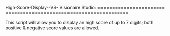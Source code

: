 High-Score-Display--VS- Visionaire Studio: 
======================= ==========================================

This script will allow you to display an high score of up to 7 digits; both positive &amp; negative score values are allowed.

